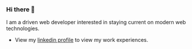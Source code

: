 ### Hi there 👋

I am a driven web developer interested in staying current on modern web technologies.

- View my [linkedin profile](https://www.linkedin.com/in/cjogles/) to view my work experiences.

<!--
add these later
- View my [work website](/) to view my work contributions and interests.
- View my [personal website](/) to view my personal interests.

**cjogles/cjogles** is a ✨ _special_ ✨ repository because its `README.md` (this file) appears on your GitHub profile.

Here are some ideas to get you started:

- 🔭 I’m currently working on ...
- 🌱 I’m currently learning ...
- 👯 I’m looking to collaborate on ...
- 🤔 I’m looking for help with ...
- 💬 Ask me about ...
- 📫 How to reach me: ...
- 😄 Pronouns: ...
- ⚡ Fun fact: ...
-->
